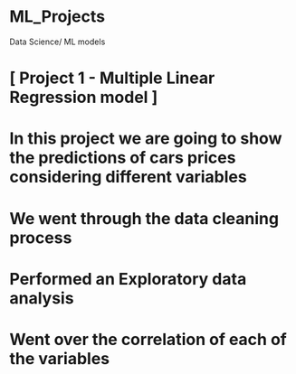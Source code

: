# ML_Projects
Data Science/ ML models
# [ Project 1 - Multiple Linear Regression model ]


# In this project we are going to show the predictions of cars prices considering different variables
# We went through the data cleaning process 
# Performed an Exploratory data analysis 
# Went over the correlation of each of the variables
